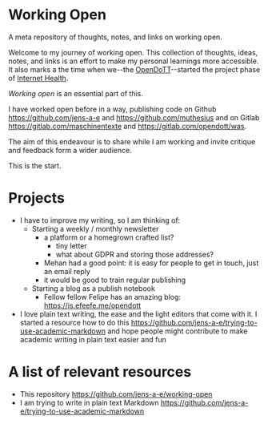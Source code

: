 # Working Open

A meta repository of thoughts, notes, and links on working open.

Welcome to my journey of working open. This collection of thoughts, ideas, notes, and links is an effort to make my personal learnings more accessible. It also marks a the time when we--the [OpenDoTT](https://opendott.org)--started the project phase of [Internet Health](https://foundation.mozilla.org/en/internet-health/).

_Working open_ is an essential part of this.

I have worked open before in a way, publishing code on Github https://github.com/jens-a-e and https://github.com/muthesius and on Gitlab https://gitlab.com/maschinentexte and https://gitlab.com/opendott/was.

The aim of this endeavour is to share while I am working and invite critique and feedback form a wider audience.

This is the start.

# Projects

- I have to improve my writing, so I am thinking of:
    - Starting a weekly / monthly newsletter
        - a platform or a homegrown crafted list?
            - tiny letter
            - what about GDPR and storing those addresses?
        - Mehan had a good point: it is easy for people to get in touch, just an email reply
        - it would be good to train regular publishing
    - Starting a blog as a publish notebook
        - Fellow fellow Felipe has an amazing blog: https://is.efeefe.me/opendott
- I love plain text writing, the ease and the light editors that come with it. I started a resource how to do this https://github.com/jens-a-e/trying-to-use-academic-markdown and hope people might contribute to make academic writing in plain text easier and fun

# A list of relevant resources

* This repository https://github.com/jens-a-e/working-open
* I am trying to write in plain text Markdown https://github.com/jens-a-e/trying-to-use-academic-markdown